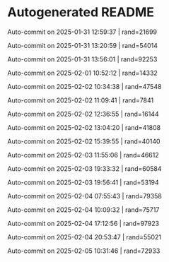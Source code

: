 # Autogenerated README

Auto-commit on 2025-01-31 12:59:37 | rand=21699

Auto-commit on 2025-01-31 13:20:59 | rand=54014

Auto-commit on 2025-01-31 13:56:01 | rand=92253

Auto-commit on 2025-02-01 10:52:12 | rand=14332

Auto-commit on 2025-02-02 10:34:38 | rand=47548

Auto-commit on 2025-02-02 11:09:41 | rand=7841

Auto-commit on 2025-02-02 12:36:55 | rand=16144

Auto-commit on 2025-02-02 13:04:20 | rand=41808

Auto-commit on 2025-02-02 15:39:55 | rand=40140

Auto-commit on 2025-02-03 11:55:06 | rand=46612

Auto-commit on 2025-02-03 19:33:32 | rand=60584

Auto-commit on 2025-02-03 19:56:41 | rand=53194

Auto-commit on 2025-02-04 07:55:43 | rand=79358

Auto-commit on 2025-02-04 10:09:32 | rand=75717

Auto-commit on 2025-02-04 17:12:56 | rand=97923

Auto-commit on 2025-02-04 20:53:47 | rand=55021

Auto-commit on 2025-02-05 10:31:46 | rand=72933
